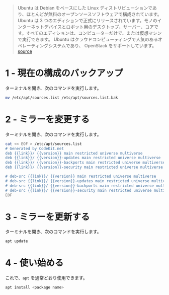 > Ubuntu は Debian をベースにした Linux ディストリビューションであり、ほとんどが無料のオープンソースソフトウェアで構成されています。 Ubuntu は 3 つのエディションで正式にリリースされています。モノのインターネットデバイスとロボット用のデスクトップ、サーバー、コアです。すべてのエディションは、コンピューターだけで、または仮想マシンで実行できます。 Ubuntu はクラウドコンピューティングで人気のあるオペレーティングシステムであり、 OpenStack をサポートしています。
[source](https://en.wikipedia.org/wiki/Ubuntu)

# 1 - 現在の構成のバックアップ
ターミナルを開き、次のコマンドを実行します。

```bash
mv /etc/apt/sources.list /etc/apt/sources.list.bak
```

# 2 - ミラーを変更する
ターミナルを開き、次のコマンドを実行します。

```bash
cat << EOF > /etc/apt/sources.list
# Generated by CodeKit.net
deb {{link}}/ {{version}} main restricted universe multiverse
deb {{link}}/ {{version}}-updates main restricted universe multiverse
deb {{link}}/ {{version}}-backports main restricted universe multiverse
deb {{link}}/ {{version}}-security main restricted universe multiverse

# deb-src {{link}}/ {{version}} main restricted universe multiverse
# deb-src {{link}}/ {{version}}-updates main restricted universe multiverse
# deb-src {{link}}/ {{version}}-backports main restricted universe multiverse
# deb-src {{link}}/ {{version}}-security main restricted universe multiverse
EOF
```

# 3 - ミラーを更新する
ターミナルを開き、次のコマンドを実行します。

```bash
apt update
```

# 4 - 使い始める
これで、`apt` を通常どおり使用できます。

```bash
apt install <package name>
```
